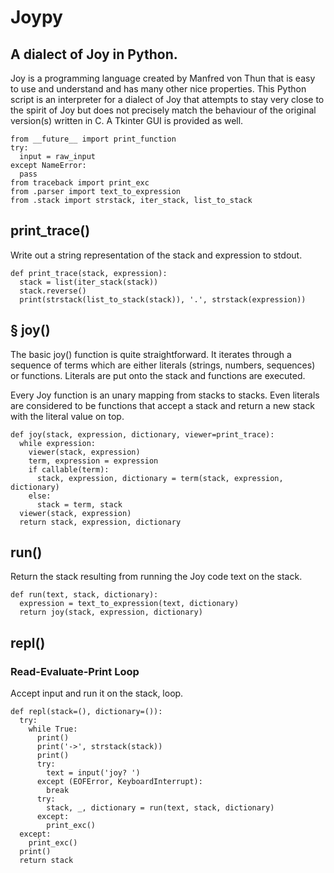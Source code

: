 # Joypy

## A dialect of Joy in Python.

Joy is a programming language created by Manfred von Thun that is easy to
use and understand and has many other nice properties.  This Python script
is an interpreter for a dialect of Joy that attempts to stay very close
to the spirit of Joy but does not precisely match the behaviour of the
original version(s) written in C.  A Tkinter GUI is provided as well.

~~~~ {.python .numberLines startFrom="33"}
from __future__ import print_function
try:
  input = raw_input
except NameError:
  pass
from traceback import print_exc
from .parser import text_to_expression
from .stack import strstack, iter_stack, list_to_stack
~~~~~~~~~~~~~~~~~~~~~~~~~~~~~~~~~~~~~~~~~~~~~~~~~~

## print_trace()

Write out a string representation of the stack and expression to stdout.

~~~~ {.python .numberLines startFrom="47"}
def print_trace(stack, expression):
  stack = list(iter_stack(stack))
  stack.reverse()
  print(strstack(list_to_stack(stack)), '.', strstack(expression))
~~~~~~~~~~~~~~~~~~~~~~~~~~~~~~~~~~~~~~~~~~~~~~~~~~

## § joy()

The basic joy() function is quite straightforward.  It iterates through a
sequence of terms which are either literals (strings, numbers, sequences)
or functions.  Literals are put onto the stack and functions are
executed.

Every Joy function is an unary mapping from stacks to stacks.  Even
literals are considered to be functions that accept a stack and return a
new stack with the literal value on top.

~~~~ {.python .numberLines startFrom="66"}
def joy(stack, expression, dictionary, viewer=print_trace):
  while expression:
    viewer(stack, expression)
    term, expression = expression
    if callable(term):
      stack, expression, dictionary = term(stack, expression, dictionary)
    else:
      stack = term, stack
  viewer(stack, expression)
  return stack, expression, dictionary
~~~~~~~~~~~~~~~~~~~~~~~~~~~~~~~~~~~~~~~~~~~~~~~~~~

## run()

Return the stack resulting from running the Joy code text on the stack.

~~~~ {.python .numberLines startFrom="83"}
def run(text, stack, dictionary):
  expression = text_to_expression(text, dictionary)
  return joy(stack, expression, dictionary)
~~~~~~~~~~~~~~~~~~~~~~~~~~~~~~~~~~~~~~~~~~~~~~~~~~

## repl() 

### Read-Evaluate-Print Loop

Accept input and run it on the stack, loop.

~~~~ {.python .numberLines startFrom="95"}
def repl(stack=(), dictionary=()):
  try:
    while True:
      print()
      print('->', strstack(stack))
      print()
      try:
        text = input('joy? ')
      except (EOFError, KeyboardInterrupt):
        break
      try:
        stack, _, dictionary = run(text, stack, dictionary)
      except:
        print_exc()
  except:
    print_exc()
  print()
  return stack
~~~~~~~~~~~~~~~~~~~~~~~~~~~~~~~~~~~~~~~~~~~~~~~~~~



